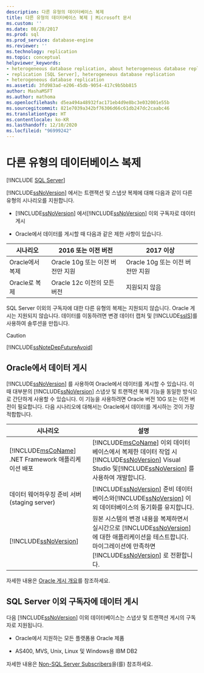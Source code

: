 ```yaml
---
description: 다른 유형의 데이터베이스 복제
title: 다른 유형의 데이터베이스 복제 | Microsoft 문서
ms.custom: ''
ms.date: 08/28/2017
ms.prod: sql
ms.prod_service: database-engine
ms.reviewer: ''
ms.technology: replication
ms.topic: conceptual
helpviewer_keywords:
- heterogeneous database replication, about heterogeneous database replication
- replication [SQL Server], heterogeneous database replication
- heterogeneous database replication
ms.assetid: 3fd983ad-e206-45db-9054-417c9b5bb815
author: MashaMSFT
ms.author: mathoma
ms.openlocfilehash: d5ea494a48932fac171eb4d9e8bc3e032001e55b
ms.sourcegitcommit: 821e7039a342bf76306d66c61db247dc2caabc46
ms.translationtype: HT
ms.contentlocale: ko-KR
ms.lasthandoff: 12/10/2020
ms.locfileid: "96999242"
---
```

# <a name="heterogeneous-database-replication"></a>다른 유형의 데이터베이스 복제  
[!INCLUDE [SQL Server](../../../includes/applies-to-version/sqlserver.md)]

[!INCLUDE[ssNoVersion](../../../includes/ssnoversion-md.md)] 에서는 트랜잭션 및 스냅샷 복제에 대해 다음과 같이 다른 유형의 시나리오를 지원합니다.  
  
-   [!INCLUDE[ssNoVersion](../../../includes/ssnoversion-md.md)] 에서[!INCLUDE[ssNoVersion](../../../includes/ssnoversion-md.md)] 이외 구독자로 데이터 게시  

-   Oracle에서 데이터를 게시할 때 다음과 같은 제한 사항이 있습니다.  

  |시나리오|2016 또는 이전 버전 |2017 이상 |
  |-------|-------|--------|
  |Oracle에서 복제 |Oracle 10g 또는 이전 버전만 지원 |Oracle 10g 또는 이전 버전만 지원 |
  |Oracle로 복제 |Oracle 12c 이전의 모든 버전 |지원되지 않음 |


 SQL Server 이외의 구독자에 대한 다른 유형의 복제는 지원되지 않습니다. Oracle 게시는 지원되지 않습니다. 데이터를 이동하려면 변경 데이터 캡처 및 [!INCLUDE[ssIS](../../../includes/ssis-md.md)]를 사용하여 솔루션을 만듭니다.  
  
> [!CAUTION]  
>  [!INCLUDE[ssNoteDepFutureAvoid](../../../includes/ssnotedepfutureavoid-md.md)]  
  
## <a name="publishing-data-from-oracle"></a>Oracle에서 데이터 게시  
 [!INCLUDE[ssNoVersion](../../../includes/ssnoversion-md.md)] 를 사용하여 Oracle에서 데이터를 게시할 수 있습니다. 이때 대부분의 [!INCLUDE[ssNoVersion](../../../includes/ssnoversion-md.md)] 스냅샷 및 트랜잭션 복제 기능을 동일한 방식으로 간단하게 사용할 수 있습니다. 이 기능을 사용하려면 Oracle 버전 10G 또는 이전 버전이 필요합니다. 다음 시나리오에 대해서는 Oracle에서 데이터를 게시하는 것이 가장 적합합니다.  
  
|시나리오|설명|  
|--------------|-----------------|  
|[!INCLUDE[msCoName](../../../includes/msconame-md.md)] .NET Framework 애플리케이션 배포|[!INCLUDE[msCoName](../../../includes/msconame-md.md)] 이외 데이터베이스에서 복제한 데이터 작업 시 [!INCLUDE[ssNoVersion](../../../includes/ssnoversion-md.md)] Visual Studio 및[!INCLUDE[ssNoVersion](../../../includes/ssnoversion-md.md)] 를 사용하여 개발합니다.|  
|데이터 웨어하우징 준비 서버(staging server)|[!INCLUDE[ssNoVersion](../../../includes/ssnoversion-md.md)] 준비 데이터베이스와[!INCLUDE[ssNoVersion](../../../includes/ssnoversion-md.md)] 이외 데이터베이스의 동기화를 유지합니다.|  
|[!INCLUDE[ssNoVersion](../../../includes/ssnoversion-md.md)]|원본 시스템의 변경 내용을 복제하면서 실시간으로 [!INCLUDE[ssNoVersion](../../../includes/ssnoversion-md.md)] 에 대한 애플리케이션을 테스트합니다. 마이그레이션에 만족하면 [!INCLUDE[ssNoVersion](../../../includes/ssnoversion-md.md)] 로 전환합니다.|  
  
 자세한 내용은 [Oracle 게시 개요](../../../relational-databases/replication/non-sql/oracle-publishing-overview.md)를 참조하세요.  
  
## <a name="publishing-data-to-non-sql-server-subscribers"></a>SQL Server 이외 구독자에 데이터 게시  
 다음 [!INCLUDE[ssNoVersion](../../../includes/ssnoversion-md.md)] 이외 데이터베이스는 스냅샷 및 트랜잭션 게시의 구독자로 지원됩니다.  
  
-   Oracle에서 지원하는 모든 플랫폼용 Oracle 제품  
  
-   AS400, MVS, Unix, Linux 및 Windows용 IBM DB2  
  
 자세한 내용은 [Non-SQL Server Subscribers](../../../relational-databases/replication/non-sql/non-sql-server-subscribers.md)을(를) 참조하세요.  
  
  
